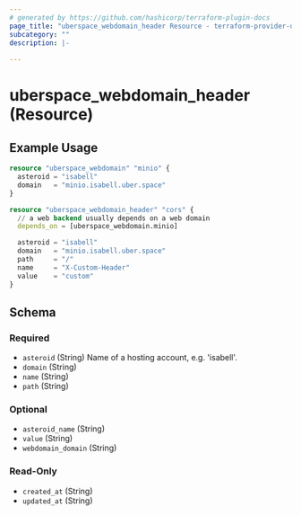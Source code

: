 ```yaml
---
# generated by https://github.com/hashicorp/terraform-plugin-docs
page_title: "uberspace_webdomain_header Resource - terraform-provider-uberspace"
subcategory: ""
description: |-
  
---
```


# uberspace_webdomain_header (Resource)



## Example Usage

```terraform
resource "uberspace_webdomain" "minio" {
  asteroid = "isabell"
  domain   = "minio.isabell.uber.space"
}

resource "uberspace_webdomain_header" "cors" {
  // a web backend usually depends on a web domain
  depends_on = [uberspace_webdomain.minio]

  asteroid = "isabell"
  domain   = "minio.isabell.uber.space"
  path     = "/"
  name     = "X-Custom-Header"
  value    = "custom"
}
```

<!-- schema generated by tfplugindocs -->
## Schema

### Required

- `asteroid` (String) Name of a hosting account, e.g. 'isabell'.
- `domain` (String)
- `name` (String)
- `path` (String)

### Optional

- `asteroid_name` (String)
- `value` (String)
- `webdomain_domain` (String)

### Read-Only

- `created_at` (String)
- `updated_at` (String)

